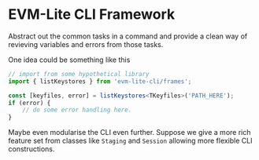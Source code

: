 # EVM-Lite CLI Framework

Abstract out the common tasks in a command and provide a clean way of revieving variables and errors from those tasks.

One idea could be something like this

```typescript
// import from some hypothetical library
import { listKeystores } from 'evm-lite-cli/frames';

const [keyfiles, error] = listKeystores<TKeyfiles>('PATH_HERE');
if (error) {
	// do some error handling here.
}
```

Maybe even modularise the CLI even further. Suppose we give a more rich feature set from classes like `Staging` and `Session` allowing more flexible CLI constructions.
